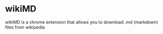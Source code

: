# wikiMD
wikiMD is a chrome extension that allows you to download .md (markdown) files from wikipedia
